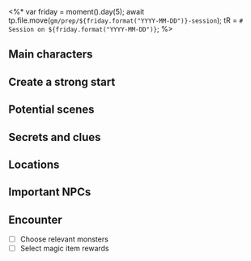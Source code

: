 <%*
  var friday = moment().day(5);
  await tp.file.move(`gm/prep/${friday.format("YYYY-MM-DD")}-session`);
  tR = `# Session on ${friday.format("YYYY-MM-DD")}`;
%>

## Main characters

## Create a strong start

## Potential scenes

## Secrets and clues

## Locations

## Important NPCs

## Encounter
- [ ] Choose relevant monsters 
- [ ] Select magic item rewards